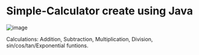 # Simple-Calculator create using Java

![image](https://user-images.githubusercontent.com/73025102/202221718-d3a3fc79-ad65-48a9-8a3e-01861a27a5ee.png)

Calculations:
  Addition,
  Subtraction,
  Multiplication,
  Division,
  sin/cos/tan/Exponential funtions.
